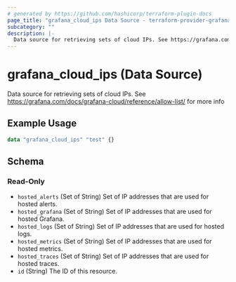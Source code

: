```yaml
---
# generated by https://github.com/hashicorp/terraform-plugin-docs
page_title: "grafana_cloud_ips Data Source - terraform-provider-grafana"
subcategory: ""
description: |-
  Data source for retrieving sets of cloud IPs. See https://grafana.com/docs/grafana-cloud/reference/allow-list/ for more info
---
```


# grafana_cloud_ips (Data Source)

Data source for retrieving sets of cloud IPs. See https://grafana.com/docs/grafana-cloud/reference/allow-list/ for more info

## Example Usage

```terraform
data "grafana_cloud_ips" "test" {}
```

<!-- schema generated by tfplugindocs -->
## Schema

### Read-Only

- `hosted_alerts` (Set of String) Set of IP addresses that are used for hosted alerts.
- `hosted_grafana` (Set of String) Set of IP addresses that are used for hosted Grafana.
- `hosted_logs` (Set of String) Set of IP addresses that are used for hosted logs.
- `hosted_metrics` (Set of String) Set of IP addresses that are used for hosted metrics.
- `hosted_traces` (Set of String) Set of IP addresses that are used for hosted traces.
- `id` (String) The ID of this resource.


